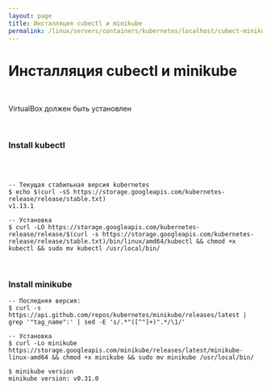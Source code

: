 ```yaml
---
layout: page
title: Инсталляция cubectl и minikube
permalink: /linux/servers/containers/kubernetes/localhost/cubect-minikube-installation/
---
```


# Инсталляция cubectl и minikube

<br/>


VirtualBox должен быть установлен


<br/>

### Install kubectl


<br/>

```shell

-- Текущая стабильная версия kubernetes
$ echo $(curl -sS https://storage.googleapis.com/kubernetes-release/release/stable.txt)
v1.13.1

-- Установка
$ curl -LO https://storage.googleapis.com/kubernetes-release/release/$(curl -s https://storage.googleapis.com/kubernetes-release/release/stable.txt)/bin/linux/amd64/kubectl && chmod +x kubectl && sudo mv kubectl /usr/local/bin/

```

<!--

Было. Удалить попозже!!!

$ curl -LO https://storage.googleapis.com/kubernetes-release/release/$(curl -s https://storage.googleapis.com/kubernetes-release/release/stable.txt)/bin/linux/amd64/kubectl

$ chmod +x ./kubectl
$ sudo mv ./kubectl /usr/local/bin/kubectl

-->
    

<br/>

### Install minikube

```shell
-- Последняя версия:
$ curl -s https://api.github.com/repos/kubernetes/minikube/releases/latest | grep '"tag_name":' | sed -E 's/.*"([^"]+)".*/\1/'

-- Установка
$ curl -Lo minikube https://storage.googleapis.com/minikube/releases/latest/minikube-linux-amd64 && chmod +x minikube && sudo mv minikube /usr/local/bin/

$ minikube version
minikube version: v0.31.0

```
    
 